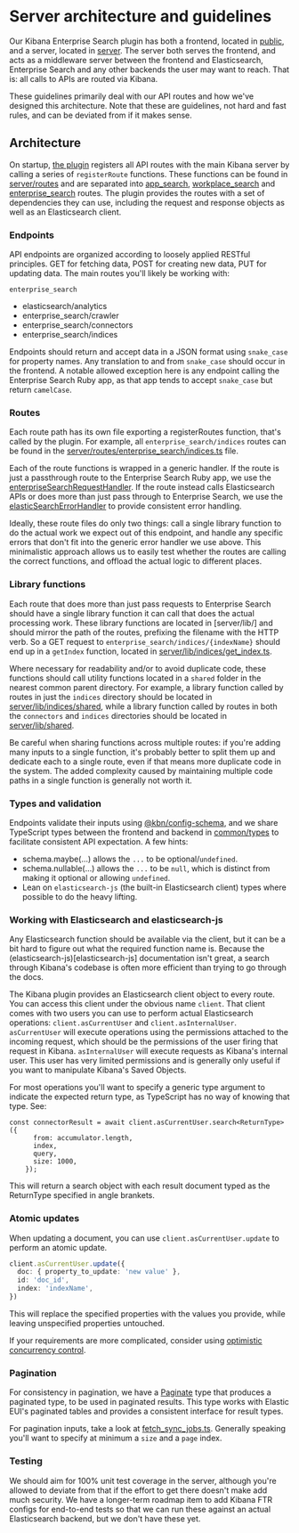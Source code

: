 # Server architecture and guidelines

Our Kibana Enterprise Search plugin has both a frontend, located in [public](public), and a server, located in [server](server). The server both serves the frontend, and acts as a middleware server between the frontend and Elasticsearch, Enterprise Search and any other backends the user may want to reach. That is: all calls to APIs are routed via Kibana.

These guidelines primarily deal with our API routes and how we've designed this architecture. Note that these are guidelines, not hard and fast rules, and can be deviated from if it makes sense.

## Architecture

On startup, [the plugin](server/plugin.ts) registers all API routes with the main Kibana server by calling a series of `registerRoute` functions. These functions can be found in [server/routes](server/routes) and are separated into [app_search](server/routes/app_search), [workplace_search](server/routes/workplace_search) and [enterprise_search](server/routes/enterprise_search) routes. The plugin provides the routes with a set of dependencies they can use, including the request and response objects as well as an Elasticsearch client.

### Endpoints
API endpoints are organized according to loosely applied RESTful principles. GET for fetching data, POST for creating new data, PUT for updating data. The main routes you'll likely be working with:

`enterprise_search`
- elasticsearch/analytics
- enterprise_search/crawler
- enterprise_search/connectors
- enterprise_search/indices

Endpoints should return and accept data in a JSON format using `snake_case` for property names. Any translation to and from `snake_case` should occur in the frontend. A notable allowed exception here is any endpoint calling the Enterprise Search Ruby app, as that app tends to accept `snake_case` but return `camelCase`.

### Routes

Each route path has its own file exporting a registerRoutes function, that's called by the plugin. For example, all `enterprise_search/indices` routes can be found in the [server/routes/enterprise_search/indices.ts](server/routes/enterprise_search/indices.ts) file.

Each of the route functions is wrapped in a generic handler. If the route is just a passthrough route to the Enterprise Search Ruby app, we use the [enterpriseSearchRequestHandler](server/lib/enterprise_search_request_handler.ts). If the route instead calls Elasticsearch APIs or does more than just pass through to Enterprise Search, we use the [elasticSearchErrorHandler](x-pack/plugins/enterprise_search/server/utils/elasticsearch_error_handler.ts) to provide consistent error handling.

Ideally, these route files do only two things: call a single library function to do the actual work we expect out of this endpoint, and handle any specific errors that don't fit into the generic error handler we use above. This minimalistic approach allows us to easily test whether the routes are calling the correct functions, and offload the actual logic to different places.

### Library functions
Each route that does more than just pass requests to Enterprise Search should have a single library function it can call that does the actual processing work. These library functions are located in [server/lib/] and should mirror the path of the routes, prefixing the filename with the HTTP verb. So a GET request to `enterprise_search/indices/{indexName}` should end up in a `getIndex` function, located in [server/lib/indices/get_index.ts](server/lib/indices/get_index.ts).

Where necessary for readability and/or to avoid duplicate code, these functions should call utility functions located in a `shared` folder in the nearest common parent directory. For example, a library function called by routes in just the `indices` directory should be located in [server/lib/indices/shared](server/lib/indices/shared), while a library function called by routes in both the `connectors` and `indices` directories should be located in [server/lib/shared](server/lib/shared).

Be careful when sharing functions across multiple routes: if you're adding many inputs to a single function, it's probably better to split them up and dedicate each to a single route, even if that means more duplicate code in the system. The added complexity caused by maintaining multiple code paths in a single function is generally not worth it.

### Types and validation

Endpoints validate their inputs using [@kbn/config-schema](/packages/kbn-config-schema/), and we share TypeScript types between the frontend and backend in [common/types](common/types) to facilitate consistent API expectation. A few hints:

- schema.maybe(...) allows the `...` to be optional/`undefined`.
- schema.nullable(...) allows the `...` to be `null`, which is distinct from making it optional or allowing `undefined`.
- Lean on `elasticsearch-js` (the built-in Elasticsearch client) types where possible to do the heavy lifting.

### Working with Elasticsearch and elasticsearch-js

Any Elasticsearch function should be available via the client, but it can be a bit hard to figure out what the required function name is. Because the (elasticsearch-js)[elasticsearch-js] documentation isn't great, a search through Kibana's codebase is often more efficient than trying to go through the docs.

The Kibana plugin provides an Elasticsearch client object to every route. You can access this client under the obvious name `client`. That client comes with two users you can use to perform actual Elasticsearch operations: `client.asCurrentUser` and `client.asInternalUser`. `asCurrentUser` will execute operations using the permissions attached to the incoming request, which should be the permissions of the user firing that request in Kibana. `asInternalUser` will execute requests as Kibana's internal user. This user has very limited permissions and is generally only useful if you want to manipulate Kibana's Saved Objects.

For most operations you'll want to specify a generic type argument to indicate the expected return type, as TypeScript has no way of knowing that type. See:

```
const connectorResult = await client.asCurrentUser.search<ReturnType>({
      from: accumulator.length,
      index,
      query,
      size: 1000,
    });
```

This will return a search object with each result document typed as the ReturnType specified in angle brankets.

### Atomic updates

When updating a document, you can use `client.asCurrentUser.update` to perform an atomic update.
```typescript
client.asCurrentUser.update({
  doc: { property_to_update: 'new value' },
  id: 'doc_id',
  index: 'indexName',
})
```
 This will replace the specified properties with the values you provide, while leaving unspecified properties untouched.

 If your requirements are more complicated, consider using [optimistic concurrency control](https://www.elastic.co/guide/en/elasticsearch/reference/current/optimistic-concurrency-control.html).


### Pagination

For consistency in pagination, we have a [Paginate<T>](common/types/pagination.ts) type that produces a paginated type, to be used in paginated results. This type works with Elastic EUI's paginated tables and provides a consistent interface for result types.

For pagination inputs, take a look at [fetch_sync_jobs.ts](server/lib/connectors/fetch_sync_jobs.ts). Generally speaking you'll want to specify at minimum a `size` and a `page` index.

### Testing

We should aim for 100% unit test coverage in the server, although you're allowed to deviate from that if the effort to get there doesn't make add much security. We have a longer-term roadmap item to add Kibana FTR configs for end-to-end tests so that we can run these against an actual Elasticsearch backend, but we don't have these yet.
